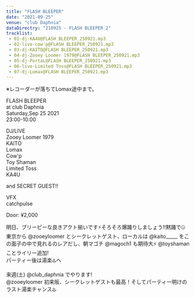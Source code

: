 ```yaml
---
title: "FLASH BLEEPER"
date: "2021-09-25"
venue: "club Daphnia"
dataDirectry: "210925 - FLASH BLEEPER 2"
tracklist: 
 - 01-dj-KA4U@FLASH BLEEPER_250921.mp3
 - 02-live-cow'p@FLASH BLEEPER_250921.mp3
 - 03-dj-KAITO@FLASH BLEEPER_250921.mp3
 - 04-dj-Zooey Loomer 1979@FLASH BLEEPER_250921.mp3
 - 05-dj-PortaL@FLASH BLEEPER_250921.mp3
 - 06-live-Limited Toss@FLASH BLEEPER_250921.mp3
 - 07-dj-Lomax@FLASH BLEEPER_250921.mp3
---
```

※レコーダーが落ちてLomax途中まで。

FLASH BLEEPER  
at club Daphnia  
Saturday,Sep 25 2021  
23:00-10:00  

DJ/LIVE  
Zooey Loomer 1979  
KAITO  
Lomax  
Cow'p  
Toy Shaman  
Limited Toss  
KA4U  

and SECRET GUEST!!  

VFX  
catchpulse  

Door: ¥2,000

明日、ブリーピーな良きアクト揃いです⚡️そろそろ爆踊りしましょう!!黙踊で🤐  
東京から @zooeyloomer とシークレットゲスト、ローカルは @kaito_____ をこの面子の中で見れるのレアだし、朝マゴチ @magoch1 も期待大⚡️ @toyshaman ことライリー追加!  
パーティー後は湯楽♨️へ

来週(土) @club_daphnia でやります!  
@zooeyloomer 初来阪、シークレットゲストも最高！そしてパーティー明けのラスト湯楽チャンス♨️

